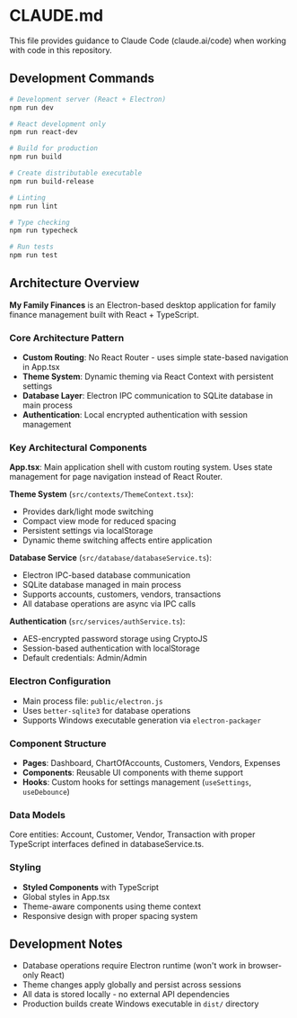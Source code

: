 # CLAUDE.md

This file provides guidance to Claude Code (claude.ai/code) when working with code in this repository.

## Development Commands

```bash
# Development server (React + Electron)
npm run dev

# React development only
npm run react-dev

# Build for production
npm run build

# Create distributable executable
npm run build-release

# Linting
npm run lint

# Type checking
npm run typecheck

# Run tests
npm run test
```

## Architecture Overview

**My Family Finances** is an Electron-based desktop application for family finance management built with React + TypeScript.

### Core Architecture Pattern
- **Custom Routing**: No React Router - uses simple state-based navigation in App.tsx
- **Theme System**: Dynamic theming via React Context with persistent settings
- **Database Layer**: Electron IPC communication to SQLite database in main process
- **Authentication**: Local encrypted authentication with session management

### Key Architectural Components

**App.tsx**: Main application shell with custom routing system. Uses state management for page navigation instead of React Router.

**Theme System** (`src/contexts/ThemeContext.tsx`):
- Provides dark/light mode switching
- Compact view mode for reduced spacing
- Persistent settings via localStorage
- Dynamic theme switching affects entire application

**Database Service** (`src/database/databaseService.ts`):
- Electron IPC-based database communication
- SQLite database managed in main process
- Supports accounts, customers, vendors, transactions
- All database operations are async via IPC calls

**Authentication** (`src/services/authService.ts`):
- AES-encrypted password storage using CryptoJS
- Session-based authentication with localStorage
- Default credentials: Admin/Admin

### Electron Configuration
- Main process file: `public/electron.js`
- Uses `better-sqlite3` for database operations
- Supports Windows executable generation via `electron-packager`

### Component Structure
- **Pages**: Dashboard, ChartOfAccounts, Customers, Vendors, Expenses
- **Components**: Reusable UI components with theme support
- **Hooks**: Custom hooks for settings management (`useSettings`, `useDebounce`)

### Data Models
Core entities: Account, Customer, Vendor, Transaction with proper TypeScript interfaces defined in databaseService.ts.

### Styling
- **Styled Components** with TypeScript
- Global styles in App.tsx
- Theme-aware components using theme context
- Responsive design with proper spacing system

## Development Notes

- Database operations require Electron runtime (won't work in browser-only React)
- Theme changes apply globally and persist across sessions
- All data is stored locally - no external API dependencies
- Production builds create Windows executable in `dist/` directory